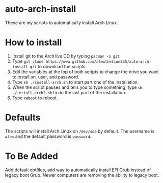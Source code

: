 # auto-arch-install
These are my scripts to automatically install Arch Linux.
# How to install
1. Install git to the Arch live CD by typing ```pacman -S git```
2. Type ```git clone https://www.github.com/alexthelion335/auto-arch-install.git``` to download the scripts.
3. Edit the variables at the top of both scripts to change the drive you want to install on, user, and password.
4. Type ```sh ./install-arch.sh``` to start part one of the installation.
5. When the script pauses and tells you to type something, type ```sh ./install-arch2.sh``` to do the last part of the installation.
6. Type ```reboot``` to reboot.
# Defaults
The scripts will install Arch Linux on ```/dev/sda``` by default. The username is ```alex``` and the default password is ```password```.
# To Be Added
Add default dotfiles, add way to automatically install EFI Grub instead of legacy boot Grub. Newer computers are removing the ability to legacy boot.
